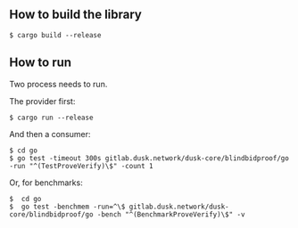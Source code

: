 ## How to build the library

    $ cargo build --release

## How to run 

Two process needs to run.

The provider first:

    $ cargo run --release

And then a consumer:

    $ cd go
    $ go test -timeout 300s gitlab.dusk.network/dusk-core/blindbidproof/go -run "^(TestProveVerify)\$" -count 1

Or, for benchmarks:

    $  cd go
    $  go test -benchmem -run=^\$ gitlab.dusk.network/dusk-core/blindbidproof/go -bench "^(BenchmarkProveVerify)\$" -v
